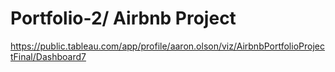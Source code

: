 # Portfolio-2/ Airbnb Project

https://public.tableau.com/app/profile/aaron.olson/viz/AirbnbPortfolioProjectFinal/Dashboard7
